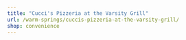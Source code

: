 ```yaml
---
title: "Cucci's Pizzeria at the Varsity Grill"
url: /warm-springs/cuccis-pizzeria-at-the-varsity-grill/
shop: convenience
---
```

